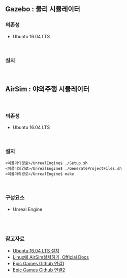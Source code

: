 ## Gazebo : 물리 시뮬레이터

### 의존성

- Ubuntu 16.04 LTS

<br>

### 설치

<br>

## AirSim : 야외주행 시뮬레이터

<br>

### 의존성

- Ubuntu 16.04 LTS


<br>

### 설치

```
<이폴더의경로>/UnrealEngine$ ./Setup.sh
<이폴더의경로>/UnrealEngine$ ./GenerateProjectFiles.sh
<이폴더의경로>/UnrealEngine$ make
```

<br>

### 구성요소

- Unreal Engine

<br>

<br>

### 참고자료

- [Ubuntu 16.04 LTS 설치](https://www.notion.so/d42e3bab48d84adca209219b3a1d5f29)
- [Linux에 AirSim설치하기, Official Docs](https://microsoft.github.io/AirSim/build_linux/)
- [Epic Games Github 연결1](https://docs.unrealengine.com/en-US/GettingStarted/DownloadingUnrealEngine/index.html)
- [Epic Games Github 연결2](https://www.unrealengine.com/ko/ue4-on-github)
